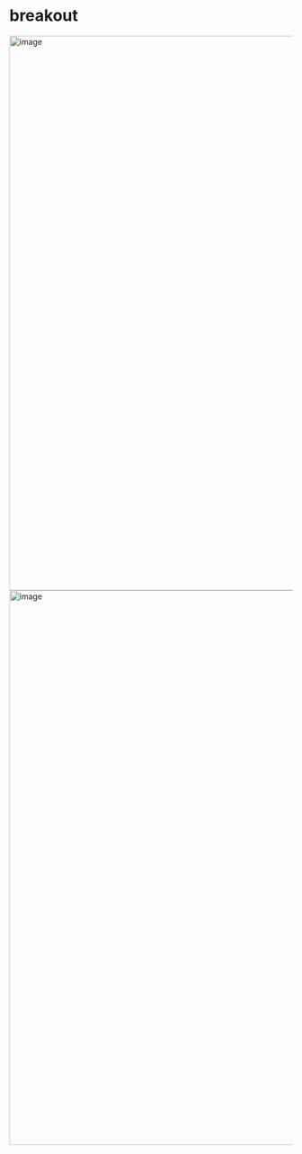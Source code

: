 # breakout
<img width="985" alt="image" src="https://user-images.githubusercontent.com/58879656/138574105-361beb7c-ce08-4d18-a6a0-43dd0224ff5c.png">
<img width="985" alt="image" src="https://user-images.githubusercontent.com/58879656/138574111-63071e26-3b26-426f-9930-346e8fb4b094.png">
